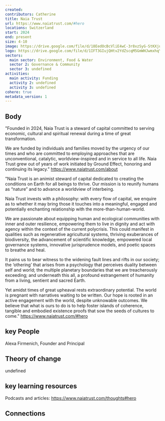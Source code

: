 ```yaml
---
created:
contributors: Catherine
title: Naia Trust
url: https://www.naiatrust.com/#hero
locations: Switzerland
start: 2024
end: present
size: 4-10
image: https://drive.google.com/file/d/18EedOcBcVliE4wC-3r8xzSyG-StKXjub/view?usp=drive_link
logo: https://drive.google.com/file/d/1IFT3GIujQHtv2YdZscqM5GmWHJwmxhqY/view?usp=drive_link
sectors:
  main sector: Environment, Food & Water
  sector 2: Governance & Community
  sector 3: undefined
activities: 
  main activity: Funding
  activity 2: undefined
  activity 3: undefined
cohere: true
metadata_version: 1
---
```



## Body

"Founded in 2024, Naia Trust is a steward of capital committed to serving economic, cultural and spiritual renewal during a time of great transformation.

We are funded by individuals and families moved by the urgency of our times and who are committed to employing approaches that are unconventional, catalytic, worldview-inspired and in service to all life. Naia Trust grew out of years of work initiated by Ground Effect, honoring and continuing its legacy."
https://www.naiatrust.com/about 

"Naia Trust is an animist steward of capital dedicated to creating the conditions on Earth for all beings to thrive. Our mission is to reunify humans as “nature” and to advance a worldview of interbeing.

Naia Trust invests with a philosophy: with every flow of capital, we enquire as to whether it may bring those it touches into a meaningful, engaged and potentially enchanting relationship with the more-than-human-world.

We are passionate about equipping human and ecological communities with inner and outer resilience, empowering them to live in dignity and act with agency within the context of the current polycrisis. This could manifest in qualities such as regenerative agricultural systems, thriving exuberances of biodiversity, the advancement of  scientific knowledge, empowered local governance systems, innovative jurisprudence models, and poetic spaces to breathe and heal.

It pains us to bear witness to the widening fault lines and rifts in our society; the ‘othering’ that arises from a psychology that perceives duality between self and world; the multiple planetary boundaries that we are treacherously exceeding; and underneath this all, a profound estrangement of humanity from a living, sentient and sacred Earth.

Yet amidst times of great upheaval rests extraordinary potential. The world is pregnant with narratives waiting to be written. Our hope is rooted in an active engagement with the world, despite unknowable outcomes. We believe that what is ours to do is to help foster islands of coherence, tangible and embodied existence proofs that sow the seeds of cultures to come."
https://www.naiatrust.com/#hero 

## key People

Alexa Firmenich, Founder and Principal

## Theory of change

undefined

## key learning resources

Podcasts and articles: https://www.naiatrust.com/thoughts#hero 

## Connections



